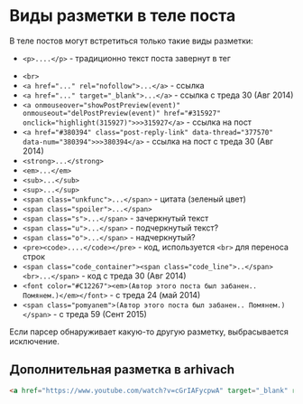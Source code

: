 # Виды разметки в теле поста

В теле постов могут встретиться только такие виды разметки: 

- `<p>....</p>` - традиционно текст поста завернут в тег <p>
- `<br>`
- `<a href="..." rel="nofollow">...</a>` - ссылка
- `<a href="..." target="_blank">...</a>` - ссылка с треда 30 (Авг 2014)
- `<a onmouseover="showPostPreview(event)" onmouseout="delPostPreview(event)" href="#315927" onclick="highlight(315927)">>>315927</a>` - ссылка на пост
- `<a href="#380394" class="post-reply-link" data-thread="377570" data-num="380394">>>380394</a>` - ссылка на пост с треда 30 (Авг 2014)
- `<strong>...</strong>`
- `<em>...</em>`
- `<sub>...</sub>`
- `<sup>...</sup>`
- `<span class="unkfunc">...</span>` - цитата (зеленый цвет)
- `<span class="spoiler">...</span>`
- `<span class="s">...</span>` - зачеркнутый текст
- `<span class="u">...</span>` - подчеркнутый текст?
- `<span class="o">...</span>` - надчеркнутый?
- `<pre><code>....</code></pre>` - код, используется `<br>` для переноса строк
- `<span class="code_container"><span class="code_line">..</span><br>...</span>` - код с треда 30 (Авг 2014)
- `<font color="#C12267"><em>(Автор этого поста был забанен.. Помянем.)</em></font>` - с треда 24 (май 2014)
- `<span class="pomyanem">(Автор этого поста был забанен.. Помянем.)</span>` - с треда 59 (Сент 2015)

Если парсер обнаруживает какую-то другую разметку, выбрасывается исключение. 

## Дополнительная разметка в arhivach 

```html
<a href="https://www.youtube.com/watch?v=cGrIAFycpwA" target="_blank" rel="nofollow noopener noreferrer">https://www.youtube.com/watch?v=cGrIAFycpwA</a><span href="#" class="media-expand-button">[Развернуть]</span>
```
